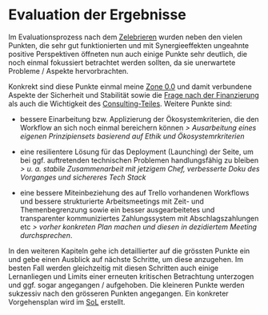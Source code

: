 # Evaluation der Ergebnisse

Im Evaluationsprozess nach dem [Zelebrieren](../../documentation/celebration/celebration.md) wurden neben den vielen Punkten, die sehr gut funktionierten und mit Synergieeffekten ungeahnte positive Perspektiven öffneten nun auch einige Punkte sehr deutlich, die noch einmal fokussiert betrachtet werden sollten, da sie unerwartete Probleme / Aspekte hervorbrachten.

Konkrekt sind diese Punkte einmal meine [Zone 0.0](../../documentation/tweaking/zone.md) und damit verbundene Aspekte der Sicherheit und Stabilität sowie die [Frage nach der Finanzierung](../../documentation/tweaking/funding.md) als auch die Wichtigkeit des [Consulting-Teiles](../../documentation/tweaking/consulting.md). Weitere Punkte sind:

- bessere Einarbeitung bzw. Applizierung der Ökosystemkriterien, die den Workflow an sich noch einmal bereichern können *> Ausarbeitung eines eigenen Prinzipiensets basierend auf Ethik und Ökosystemrkriterien*

- eine resilientere Lösung für das Deployment (Launching) der Seite, um bei ggf. auftretenden technischen Problemen handlungsfähig zu bleiben *> u. a. stabile Zusammenarbeit mit jetzigem Chef, verbesserte Doku des Vorganges und sichereres Tech Stack*

- eine bessere Miteinbeziehung des auf Trello vorhandenen Workflows und bessere strukturierte Arbeitsmeetings mit Zeit- und Themenbegrenzung sowie ein besser ausgearbeitetes und transparenter kommuniziertes Zahlungssystem mit Abschlagszahlungen etc *> vorher konkreten Plan machen und diesen in dezidiertem Meeting durchsprechen*.

In den weiteren Kapiteln gehe ich detaillierter auf die grössten Punkte ein und gebe einen Ausblick auf nächste Schritte, um diese anzugehen. Im besten Fall werden gleichzeitig mit diesen Schritten auch einige Lernanliegen und Limits einer erneuten kritischen Betrachtung unterzogen und ggf. sogar angegangen / aufgehoben. Die kleineren Punkte werden sukzessiv nach den grösseren Punkten angegangen. Ein konkreter Vorgehensplan wird im [SoL](https://www.permakultur.de/weiterbildung) erstellt.
